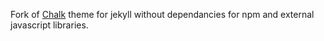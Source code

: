 Fork of [Chalk](https://github.com/nielsenramon/chalk) theme for jekyll without dependancies for npm and external javascript libraries.

